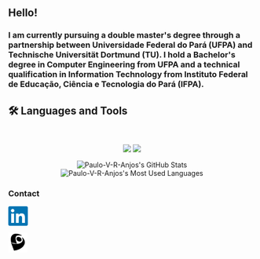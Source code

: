 ## Hello!


### I am currently pursuing a double master's degree through a partnership between Universidade Federal do Pará (UFPA) and Technische Universität Dortmund (TU). I hold a Bachelor's degree in Computer Engineering from UFPA and a technical qualification in Information Technology from Instituto Federal de Educação, Ciência e Tecnologia do Pará (IFPA).

## 🛠️ Languages and Tools

<br>

<p align="center">
  <img src="https://skillicons.dev/icons?i=mongodb,html,css,git,figma,aws,dart,flutter,docker,c,cpp,obsidian,raspberrypi,androidstudio" />
  <img src="https://skillicons.dev/icons?i=mysql,sqlite,python,vscode,linux,ubuntu,latex,gitlab,matlab,flask,arduino,anaconda" />
</p>

<div align=center>
  <img width=390 src="https://github-readme-stats.vercel.app/api?username=Paulo-V-R-Anjos&theme=transparent&count_private=true&show_icons=true&rank_icon=github&locale=en" alt="Paulo-V-R-Anjos's GitHub Stats" />
  <img width=325 src="https://github-readme-stats.vercel.app/api/top-langs?username=Paulo-V-R-Anjos&theme=transparent&layout=donut&hide=css&langs_count=8&border_radius=10&show_icons=true&locale=en" alt="Paulo-V-R-Anjos's Most Used Languages" />
</div>


### Contact

[<img src="https://raw.githubusercontent.com/Paulo-V-R-Anjos/Paulo-V-R-Anjos/master/socials/linkedin.png" height="40em" align="center" alt="Follow Paulo-V-R-Anjos on LinkedIn" title="Follow Paulo-V-R-Anjos on LinkedIn"/>](https://linkedin.com/in/Paulo-V-R-Anjos)

[<img src="https://raw.githubusercontent.com/Paulo-V-R-Anjos/Paulo-V-R-Anjos/master/socials/lattes.png" height="40em" align="center" alt="Follow Paulo-V-R-Anjos on Lattes" title="Follow Paulo-V-R-Anjos on Lattes"/>]([YOUR_LATTES_URL](http://lattes.cnpq.br/9696724055949612))


<!--
**Paulo-V-R-Anjos/Paulo-V-R-Anjos** is a ✨ _special_ ✨ repository because its `README.md` (this file) appears on your GitHub profile.

Here are some ideas to get you started:

- 🔭 I’m currently working on ...
- 🌱 I’m currently learning ...
- 👯 I’m looking to collaborate on ...
- 🤔 I’m looking for help with ...
- 💬 Ask me about ...
- 📫 How to reach me: ...
- 😄 Pronouns: ...
- ⚡ Fun fact: ...
-->
